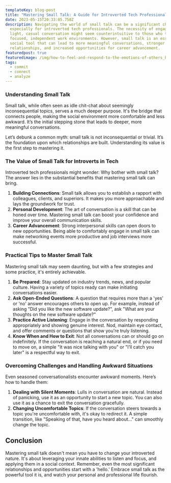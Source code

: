 ```yaml
---
templateKey: blog-post
title: "Mastering Small Talk: A Guide for Introverted Tech Professionals"
date: 2023-05-15T20:33:05.758Z
description: Navigating the world of small talk can be a significant challenge,
  especially for introverted tech professionals. The necessity of engaging in
  light, casual conversation might seem counterintuitive to those who thrive in
  focused, independent work environments. However, small talk is an essential
  social tool that can lead to more meaningful conversations, stronger workplace
  relationships, and increased opportunities for career advancement.
featuredpost: true
featuredimage: /img/how-to-feel-and-respond-to-the-emotions-of-others_banner.jpg
tags:
  - commit
  - connect
  - analyze
---
```

### **Understanding Small Talk**

Small talk, while often seen as idle chit-chat about seemingly inconsequential topics, serves a much deeper purpose. It's the bridge that connects people, making the social environment more comfortable and less awkward. It’s the initial stepping stone that leads to deeper, more meaningful conversations.

Let’s debunk a common myth: small talk is not inconsequential or trivial. It’s the foundation upon which relationships are built. Understanding its value is the first step to mastering it.

### **The Value of Small Talk for Introverts in Tech**

Introverted tech professionals might wonder: Why bother with small talk? The answer lies in the substantial benefits that mastering small talk can bring.

1. **Building Connections**: Small talk allows you to establish a rapport with colleagues, clients, and superiors. It makes you more approachable and lays the groundwork for trust.
2. **Personal Development**: The art of conversation is a skill that can be honed over time. Mastering small talk can boost your confidence and improve your overall communication skills.
3. **Career Advancement**: Strong interpersonal skills can open doors to new opportunities. Being able to comfortably engage in small talk can make networking events more productive and job interviews more successful.

### **Practical Tips to Master Small Talk**

Mastering small talk may seem daunting, but with a few strategies and some practice, it's entirely achievable.

1. **Be Prepared**: Stay updated on industry trends, news, and popular culture. Having a variety of topics ready can make initiating conversations easier.
2. **Ask Open-Ended Questions**: A question that requires more than a 'yes' or 'no' answer encourages others to open up. For example, instead of asking "Did you like the new software update?", ask "What are your thoughts on the new software update?"
3. **Practice Active Listening**: Engage in the conversation by responding appropriately and showing genuine interest. Nod, maintain eye contact, and offer comments or questions that show you're truly listening.
4. **Know When and How to Exit**: Not all conversations can or should go on indefinitely. If the conversation is reaching a natural end, or if you need to move on, a simple "It was nice talking with you" or "I’ll catch you later" is a respectful way to exit.

### **Overcoming Challenges and Handling Awkward Situations**

Even seasoned conversationalists encounter awkward moments. Here’s how to handle them:

1. **Dealing with Silent Moments**: Lulls in conversation are natural. Instead of panicking, use it as an opportunity to start a new topic. You can also use it as a chance to exit the conversation gracefully.
2. **Changing Uncomfortable Topics**: If the conversation steers towards a topic you're uncomfortable with, it's okay to redirect it. A simple transition, like "Speaking of that, have you heard about..." can smoothly change the topic.

## **Conclusion**

Mastering small talk doesn't mean you have to change your introverted nature. It's about leveraging your innate abilities to listen and focus, and applying them in a social context. Remember, even the most significant relationships and opportunities start with a 'hello.' Embrace small talk as the powerful tool it is, and watch your personal and professional life flourish.